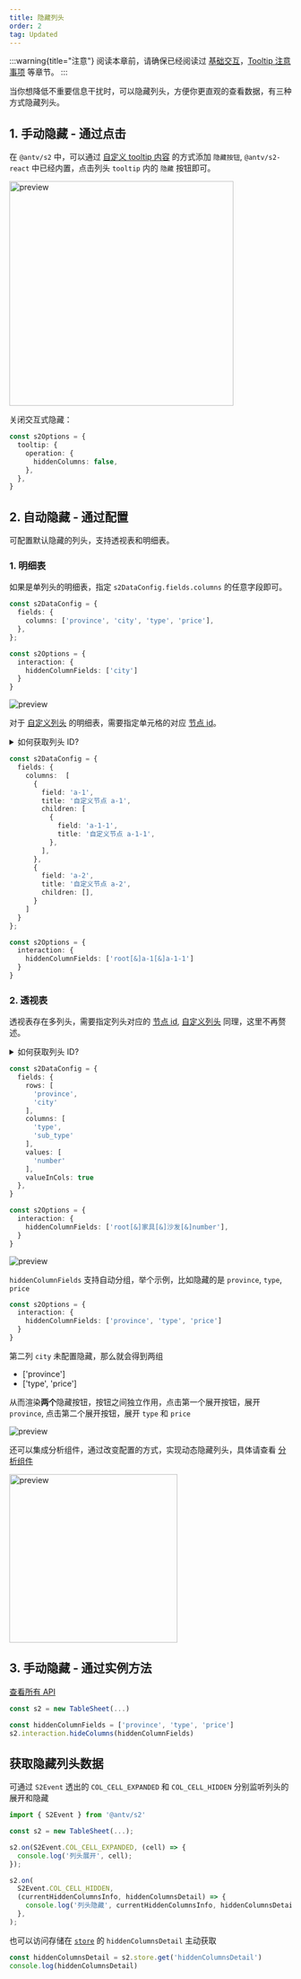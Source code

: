 ```yaml
---
title: 隐藏列头
order: 2
tag: Updated
---
```


:::warning{title="注意"}
阅读本章前，请确保已经阅读过 [基础交互](/manual/advanced/interaction/basic)，[Tooltip 注意事项](/manual/basic/tooltip#%E6%B3%A8%E6%84%8F%E4%BA%8B%E9%A1%B9) 等章节。
:::

当你想降低不重要信息干扰时，可以隐藏列头，方便你更直观的查看数据，有三种方式隐藏列头。

<Playground path='interaction/advanced/demo/pivot-hide-columns.ts' rid='pivot-hide-columns' height='400'></playground>

## 1. 手动隐藏 - 通过点击

在 `@antv/s2` 中，可以通过 [自定义 tooltip 内容](/examples/interaction/advanced/#pivot-hide-columns) 的方式添加 `隐藏按钮`, `@antv/s2-react` 中已经内置，点击列头 `tooltip` 内的 `隐藏` 按钮即可。

<img src="https://gw.alipayobjects.com/zos/antfincdn/pBa8%24Q1gG/15a1cdef-a4b1-4fcf-a2cf-b6f4a39f710b.png" width="400" alt="preview" />

关闭交互式隐藏：

```ts
const s2Options = {
  tooltip: {
    operation: {
      hiddenColumns: false,
    },
  },
}
```

## 2. 自动隐藏 - 通过配置

可配置默认隐藏的列头，支持透视表和明细表。

### 1. 明细表

如果是单列头的明细表，指定 `s2DataConfig.fields.columns` 的任意字段即可。

```ts
const s2DataConfig = {
  fields: {
    columns: ['province', 'city', 'type', 'price'],
  },
};

const s2Options = {
  interaction: {
    hiddenColumnFields: ['city']
  }
}
```

![preview](https://gw.alipayobjects.com/zos/antfincdn/GHizMg2ok/f8d667c9-910a-40da-a6e3-74c238e7afa8.png)

对于 [自定义列头](/manual/advanced/custom/custom-header#21-%E8%87%AA%E5%AE%9A%E4%B9%89%E5%88%97%E5%A4%B4) 的明细表，需要指定单元格的对应 [节点 id](/api/basic-class/node)。

<details>
  <summary>如何获取列头 ID?</summary>

```ts | pure
const s2 = new TableSheet()

await s2.render()

console.log(s2.facet.getColNodes())
```

</details>

```ts
const s2DataConfig = {
  fields: {
    columns:  [
      {
        field: 'a-1',
        title: '自定义节点 a-1',
        children: [
          {
            field: 'a-1-1',
            title: '自定义节点 a-1-1',
          },
        ],
      },
      {
        field: 'a-2',
        title: '自定义节点 a-2',
        children: [],
      }
    ]
  }
};

const s2Options = {
  interaction: {
    hiddenColumnFields: ['root[&]a-1[&]a-1-1']
  }
}
```

### 2. 透视表

透视表存在多列头，需要指定列头对应的 [节点 id](/api/basic-class/node), [自定义列头](/manual/advanced/custom/custom-header#12-%E8%87%AA%E5%AE%9A%E4%B9%89%E5%88%97%E5%A4%B4) 同理，这里不再赘述。

<details>
  <summary>如何获取列头 ID?</summary>

```ts | pure
const s2 = new PivotSheet()

await s2.render()

console.log(s2.facet.getColNodes())
```

</details>

```ts
const s2DataConfig = {
  fields: {
    rows: [
      'province',
      'city'
    ],
    columns: [
      'type',
      'sub_type'
    ],
    values: [
      'number'
    ],
    valueInCols: true
  },
}

const s2Options = {
  interaction: {
    hiddenColumnFields: ['root[&]家具[&]沙发[&]number'],
  }
}
```

![preview](https://gw.alipayobjects.com/zos/antfincdn/1VeZokRvz/a1933e73-f3ed-4289-beb1-8a06fa3292b6.png)

`hiddenColumnFields` 支持自动分组，举个示例，比如隐藏的是 `province`, `type`, `price`

```ts
const s2Options = {
  interaction: {
    hiddenColumnFields: ['province', 'type', 'price']
  }
}
```

第二列 `city` 未配置隐藏，那么就会得到两组

- ['province']
- ['type', 'price']

从而渲染**两个**隐藏按钮，按钮之间独立作用，点击第一个展开按钮，展开 `province`, 点击第二个展开按钮，展开 `type` 和 `price`

![preview](https://gw.alipayobjects.com/zos/antfincdn/LYrMG8bf5/660aa34c-5fce-4f62-b422-ee6d3b5478d1.png)

还可以集成分析组件，通过改变配置的方式，实现动态隐藏列头，具体请查看 [分析组件](/manual/basic/analysis/switcher/)

<img src="https://gw.alipayobjects.com/mdn/rms_56cbb2/afts/img/A*a0uHRZ70hDcAAAAAAAAAAAAAARQnAQ" height="300" alt="preview" />

## 3. 手动隐藏 - 通过实例方法

[查看所有 API](/api/basic-class/interaction)

```ts
const s2 = new TableSheet(...)

const hiddenColumnFields = ['province', 'type', 'price']
s2.interaction.hideColumns(hiddenColumnFields)
```

## 获取隐藏列头数据

可通过 `S2Event` 透出的 `COL_CELL_EXPANDED` 和 `COL_CELL_HIDDEN` 分别监听列头的展开和隐藏

```ts
import { S2Event } from '@antv/s2'

const s2 = new TableSheet(...);

s2.on(S2Event.COL_CELL_EXPANDED, (cell) => {
  console.log('列头展开', cell);
});

s2.on(
  S2Event.COL_CELL_HIDDEN,
  (currentHiddenColumnsInfo, hiddenColumnsDetail) => {
    console.log('列头隐藏', currentHiddenColumnsInfo, hiddenColumnsDetail);
  },
);
```

也可以访问存储在 [`store`](/api/basic-class/store) 的 `hiddenColumnsDetail` 主动获取

```ts
const hiddenColumnsDetail = s2.store.get('hiddenColumnsDetail')
console.log(hiddenColumnsDetail)
```
